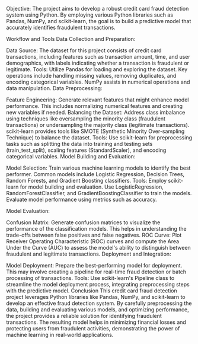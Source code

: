 Objective: The project aims to develop a robust credit card fraud detection system using Python. By employing various Python libraries such as Pandas, NumPy, and scikit-learn, the goal is to build a predictive model that accurately identifies fraudulent transactions.

Workflow and Tools Data Collection and Preparation:

Data Source: The dataset for this project consists of credit card transactions, including features such as transaction amount, time, and user demographics, with labels indicating whether a transaction is fraudulent or legitimate. Tools: Utilize Pandas for loading and exploring the dataset. Key operations include handling missing values, removing duplicates, and encoding categorical variables. NumPy assists in numerical operations and data manipulation. Data Preprocessing:

Feature Engineering: Generate relevant features that might enhance model performance. This includes normalizing numerical features and creating new variables if needed. Balancing the Dataset: Address class imbalance using techniques like oversampling the minority class (fraudulent transactions) or undersampling the majority class (legitimate transactions). scikit-learn provides tools like SMOTE (Synthetic Minority Over-sampling Technique) to balance the dataset. Tools: Use scikit-learn for preprocessing tasks such as splitting the data into training and testing sets (train_test_split), scaling features (StandardScaler), and encoding categorical variables. Model Building and Evaluation:

Model Selection: Train various machine learning models to identify the best performer. Common models include Logistic Regression, Decision Trees, Random Forests, and Gradient Boosting classifiers. Tools: Employ scikit-learn for model building and evaluation. Use LogisticRegression, RandomForestClassifier, and GradientBoostingClassifier to train the models. Evaluate model performance using metrics such as accuracy.

Model Evaluation:

Confusion Matrix: Generate confusion matrices to visualize the performance of the classification models. This helps in understanding the trade-offs between false positives and false negatives. ROC Curve: Plot Receiver Operating Characteristic (ROC) curves and compute the Area Under the Curve (AUC) to assess the model's ability to distinguish between fraudulent and legitimate transactions. Deployment and Integration:

Model Deployment: Prepare the best-performing model for deployment. This may involve creating a pipeline for real-time fraud detection or batch processing of transactions. Tools: Use scikit-learn's Pipeline class to streamline the model deployment process, integrating preprocessing steps with the predictive model. Conclusion This credit card fraud detection project leverages Python libraries like Pandas, NumPy, and scikit-learn to develop an effective fraud detection system. By carefully preprocessing the data, building and evaluating various models, and optimizing performance, the project provides a reliable solution for identifying fraudulent transactions. The resulting model helps in minimizing financial losses and protecting users from fraudulent activities, demonstrating the power of machine learning in real-world applications.
